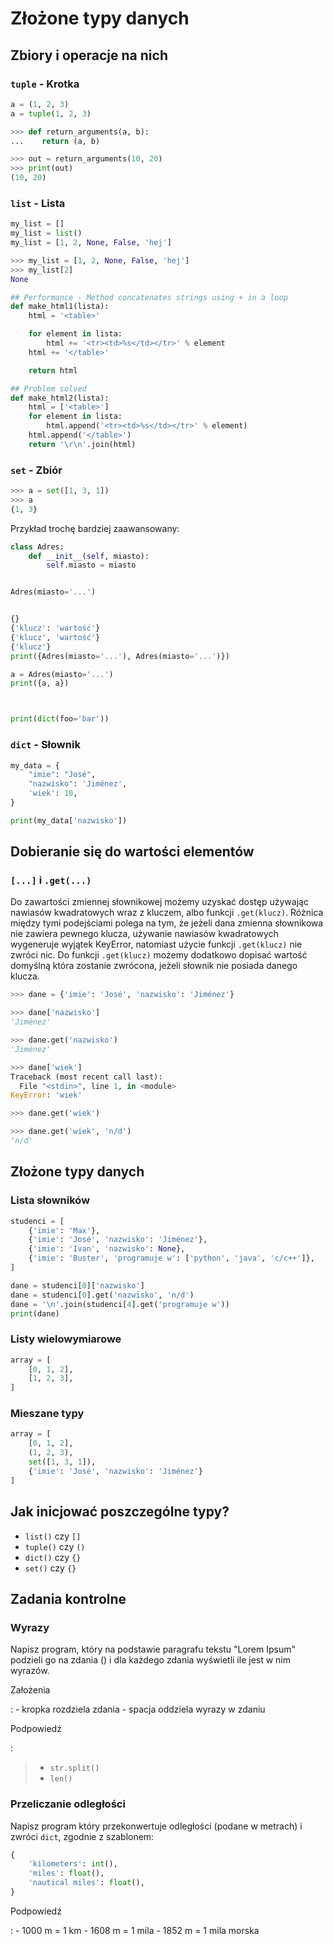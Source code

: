 # Złożone typy danych

## Zbiory i operacje na nich

### `tuple` - Krotka

``` python
a = (1, 2, 3)
a = tuple(1, 2, 3)
```

``` python
>>> def return_arguments(a, b):
...    return (a, b)

>>> out = return_arguments(10, 20)
>>> print(out)
(10, 20)
```

### `list` - Lista

``` python
my_list = []
my_list = list()
my_list = [1, 2, None, False, 'hej']
```

``` python
>>> my_list = [1, 2, None, False, 'hej']
>>> my_list[2]
None
```

``` python
## Performance - Method concatenates strings using + in a loop
def make_html1(lista):
    html = '<table>'

    for element in lista:
        html += '<tr><td>%s</td></tr>' % element
    html += '</table>'

    return html

## Problem solved
def make_html2(lista):
    html = ['<table>']
    for element in lista:
        html.append('<tr><td>%s</td></tr>' % element)
    html.append('</table>')
    return '\r\n'.join(html)
```

### `set` - Zbiór

``` python
>>> a = set([1, 3, 1])
>>> a
{1, 3}
```

Przykład trochę bardziej zaawansowany:

``` python
class Adres:
    def __init__(self, miasto):
        self.miasto = miasto


Adres(miasto='...')


{}
{'klucz': 'wartość'}
{'klucz', 'wartość'}
{'klucz'}
print({Adres(miasto='...'), Adres(miasto='...')})

a = Adres(miasto='...')
print({a, a})



print(dict(foo='bar'))
```

### `dict` - Słownik

``` python
my_data = {
    "imie": "José",
    "nazwisko": 'Jiménez',
    'wiek': 10,
}

print(my_data['nazwisko'])
```

## Dobieranie się do wartości elementów

### `[...]` i `.get(...)`

Do zawartości zmiennej słownikowej możemy uzyskać dostęp używając nawiasów kwadratowych wraz z kluczem, albo funkcji `.get(klucz)`. Różnica między tymi podejściami polega na tym, że jeżeli dana zmienna słownikowa nie zawiera pewnego klucza, używanie nawiasów kwadratowych wygeneruje wyjątek KeyError, natomiast użycie funkcji `.get(klucz)` nie zwróci nic. Do funkcji `.get(klucz)` możemy dodatkowo dopisać wartość domyślną która zostanie zwrócona, jeżeli słownik nie posiada danego klucza.

``` python
>>> dane = {'imie': 'José', 'nazwisko': 'Jiménez'}

>>> dane['nazwisko']
'Jiménez'

>>> dane.get('nazwisko')
'Jiménez'

>>> dane['wiek']
Traceback (most recent call last):
  File "<stdin>", line 1, in <module>
KeyError: 'wiek'

>>> dane.get('wiek')

>>> dane.get('wiek', 'n/d')
'n/d'
```

## Złożone typy danych

### Lista słowników

``` python
studenci = [
    {'imie': 'Max'},
    {'imie': 'José', 'nazwisko': 'Jiménez'},
    {'imie': 'Ivan', 'nazwisko': None},
    {'imie': 'Buster', 'programuje w': ['python', 'java', 'c/c++']},
]

dane = studenci[0]['nazwisko']
dane = studenci[0].get('nazwisko', 'n/d')
dane = '\n'.join(studenci[4].get('programuje w'))
print(dane)
```

### Listy wielowymiarowe

``` python
array = [
    [0, 1, 2],
    [1, 2, 3],
]
```

### Mieszane typy

``` python
array = [
    [0, 1, 2],
    (1, 2, 3),
    set([1, 3, 1]),
    {'imie': 'José', 'nazwisko': 'Jiménez'}
]
```

## Jak inicjować poszczególne typy?

-   `list()` czy `[]`
-   `tuple()` czy `()`
-   `dict()` czy `{}`
-   `set()` czy `{}`

## Zadania kontrolne

### Wyrazy

Napisz program, który na podstawie paragrafu tekstu "Lorem Ipsum" podzieli go na zdania () i dla każdego zdania wyświetli ile jest w nim wyrazów.

Założenia

:   -   kropka rozdziela zdania
    -   spacja oddziela wyrazy w zdaniu

Podpowiedź

:   

> -   `str.split()`
> -   `len()`

### Przeliczanie odległości

Napisz program który przekonwertuje odległości (podane w metrach) i zwróci `dict`, zgodnie z szablonem:

``` python
{
    'kilometers': int(),
    'miles': float(),
    'nautical miles': float(),
}
```

Podpowiedź

:   -   1000 m = 1 km
    -   1608 m = 1 mila
    -   1852 m = 1 mila morska


